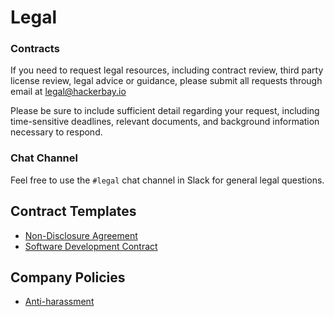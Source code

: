 # Legal

### Contracts
If you need to request legal resources, including contract review, third party license review, legal advice or guidance, please submit all requests through email at legal@hackerbay.io

Please be sure to include sufficient detail regarding your request, including time-sensitive deadlines, relevant documents, and background information necessary to respond.

### Chat Channel
Feel free to use the `#legal` chat channel in Slack for general legal questions.

## Contract Templates

* [Non-Disclosure Agreement](https://www.docracy.com/9qx4o7x1m0/non-disclosure-agreement-hackerbay-inc?highlightComment=-1&startOnComments=false)
* [Software Development Contract](https://www.docracy.com/5rj5hdzqan/software-development-contract-hackerbay-software-private-limited?startOnComments=false)

## Company Policies

* [Anti-harassment](/general/anti-harassment/README.md)
